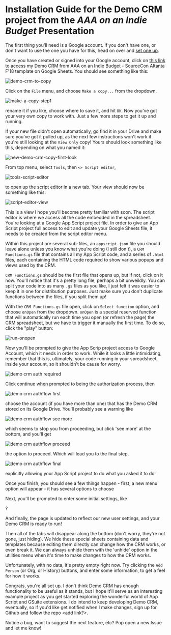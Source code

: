 # Installation Guide for the Demo CRM project from the *AAA on an Indie Budget* Presentation

The first thing you'll need is a Google account. If you don't have one, or don't want to use the one you have for this, head on over and [set one up](https://accounts.google.com/signup/v2/webcreateaccount?continue=https%3A%2F%2Faccounts.google.com%2F&flowEntry=SignUp&flowName=GlifWebSignIn).

Once you have created or signed into your Google account, click on [this link](https://docs.google.com/spreadsheets/d/1QGIgTJhRyCvWHR_JetEa_B1mjyCIAv5PtAN3tIFNUjM/edit?usp=sharing) to access my Demo CRM from AAA on an Indie Budget - SourceCon Altanta F'18 template on Google Sheets. You should see something like this:

![demo-crm-to-copy](/Graphics/demo-crm-to-copy.PNG)

Click on the `File` menu, and choose `Make a copy...` from the dropdown, 

![make-a-copy-step1](/Graphics/make-a-copy-step1.png)

rename it if you like, choose where to save it, and hit `OK`. Now you've got your very own copy to work with. Just a few more steps to get it up and running.

If your new file didn't open automatically, go find it in your Drive and make sure you've got it pulled up, as the next few instructions won't work if you're still looking at the `View Only` copy! Yours should look something like this, depending on what you named it:

![new-demo-crm-copy-first-look](/Graphics/new-demo-crm-copy-first-look.PNG)

From top menu, select `Tools`, then `<> Script editor`, 

![tools-script-editor](/Graphics/tools-script-editor.PNG) 

to open up the script editor in a new tab. Your view should now be something like this:

![script-editor-view](/Graphics/script-editor-view.PNG)

This is a view I hope you'll become pretty familiar with soon. The script editor is where we access all the code embedded in the spreadsheet. You're looking at a Google App Script project file. In order to give an App Script project full access to edit and update your Google Sheets file, it needs to be created from the script editor menu. 

Within this project are several sub-files, an `appscript.json` file you should leave alone unless you know what you're doing (I still don't), a `CRM Functions.gs` file that contains all my App Script code, and a series of `.html` files, each containing the HTML code required to show various popups and views used by the CRM. 

`CRM Functions.gs` should be the first file that opens up, but if not, click on it now. You'll notice that it's a pretty long file, perhaps a bit unweildly. You can split your code into as many `.gs` files as you like, I just felt it was easier to keep it in one for distribution purposes. Just make sure you don't duplicate functions between the files, if you split them up!

With the `CRM Functions.gs` file open, click on `Select function` option, and choose `onOpen` from the dropdown. `onOpen` is a special reserved function that will automatically run each time you open (or refresh the page) the CRM spreadsheet, but we have to trigger it manually the first time. To do so, click the "play" button:

![run-onopen](/Graphics/run-onopen.PNG)

Now you'll be prompted to give the App Scrip project access to Google Account, which it needs in order to work. While it looks a little intimidating, remember that this is, ultimately, your code running in your spreadsheet, inside your account, so it shouldn't be cause for worry.

![demo crm auth required](/Graphics/demo%20crm%20auth%20required.png)

Click continue when prompted to being the authorization process, then

![demo crm authflow first](/Graphics/demo%20crm%20authflow%20first.png)

choose the account (if you have more than one) that has the Demo CRM stored on its Google Drive. You'll probably see a warning like

![demo crm authflow see more](/Graphics/demo%20crm%20authflow%20see%20more.png)

which seems to stop you from proceeding, but click 'see more' at the bottom, and you'll get

![demo crm authflow proceed](/Graphics/demo%20crm%20authflow%20proceed.png)

the option to proceed. Which will lead you to the final step, 

![demo crm authflow final](/Graphics/demo%20crm%20authflow%20final.png)

explicitly allowing your App Script project to do what you asked it to do!

Once you finish, you should see a few things happen - first, a new menu option will appear - it has several options to choose <describe utilities menu>

Next, you'll be prompted to enter some initial settings, like <describe>

<image>?

And finally, the page is updated to reflect our new user settings, and your Demo CRM is ready to run! 

<final image>

Then all of the tabs will disappear along the bottom (don't worry, they're not gone, just hiding). We hide these special sheets containing data and templates because editing them directly can change how the CRM works, or even break it. We can always unhide them with the 'unhide' option in the utilities menu when it's time to make changes to how the CRM works.

Unfortunately, with no data, it's pretty empty right now. Try clicking the `Add Person` (or Org, or History) buttons, and enter some information, to get a feel for how it works. 

Congrats, you're all set up. I don't think Demo CRM has enough functionality to be useful as it stands, but I hope it'll serve as an interesting example project as you get started exploring the wonderful world of App Script and GSuite extensions. I do intend to keep developing Demo CRM, eventually, so if you'd like get notified when I make changes, sign up for Github and follow the repo <add link?>.

Notice a bug, want to suggest the next feature, etc? Pop open a new Issue and let me know! <add link>

